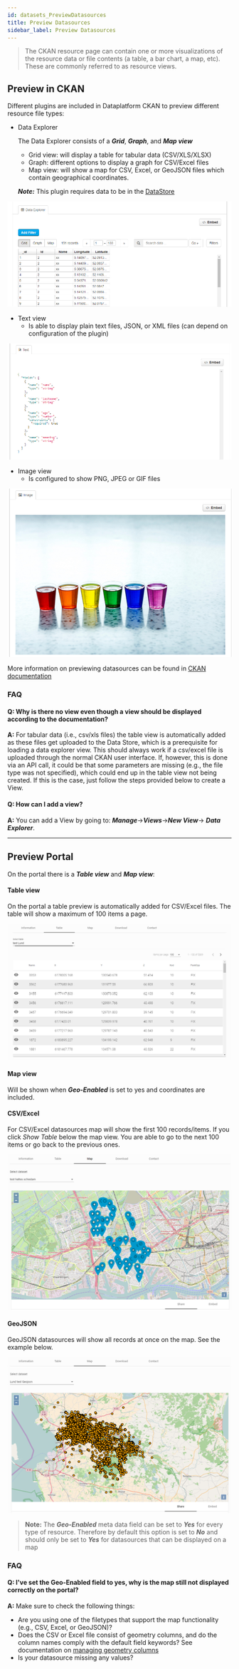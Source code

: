 ```yaml
---
id: datasets_PreviewDatasources
title: Preview Datasources
sidebar_label: Preview Datasources
---
```


> The CKAN resource page can contain one or more visualizations of the resource data or file contents (a table, a bar chart, a map, etc). These are commonly referred to as resource views.

## Preview in CKAN

Different plugins are included in Dataplatform CKAN to preview different resource file types:

* Data Explorer 

    The Data Explorer consists of a ***Grid***, ***Graph***, and ***Map view***
    
    * Grid view: will display a table for tabular data (CSV/XLS/XLSX)
    * Graph: different options to display a graph for CSV/Excel files
    * Map view: will show a map for CSV, Excel, or GeoJSON files which contain geographical coordinates. 

    ***Note:*** This plugin requires data to be in the [DataStore](datasets_AddingDatasources#datastore)

![Data Explorer example](assets/Dataplatform/PreviewDatasources/Data_explorer.PNG)


* Text view 
    * Is able to display plain text files, JSON, or XML files (can depend on configuration of the plugin)

![JSON example](assets/Dataplatform/PreviewDatasources/JSON_example.PNG)

* Image view
    * Is configured to show PNG, JPEG or GIF files

![PNG example](assets/Dataplatform/PreviewDatasources/PNG_example.PNG)

More information on previewing datasources can be found in <a href="https://docs.ckan.org/en/2.8/maintaining/data-viewer.html" target="_blank">CKAN documentation</a>

### FAQ

#### Q: Why is there no view even though a view should be displayed according to the documentation?

**A:** For tabular data (i.e., csv/xls files) the table view is automatically added as these files get uploaded to the Data Store, which is a prerequisite for loading a data explorer view. This should always work if a csv/excel file is uploaded through the normal CKAN user interface. If, however, this is done via an API call, it could be that some parameters are missing (e.g., the file type was not specified), which could end up in the table view not being created. If this is the case, just follow the steps provided below to create a View.

#### Q: How can I add a view?
**A:** You can add a View by going to: ***Manage***->***Views***->***New View***-> ***Data Explorer***. 

---

## Preview Portal

On the portal there is a ***Table view*** and ***Map view***:

#### Table view

On the portal a table preview is automatically added for CSV/Excel files. The table will show a maximum of 100 items a page.

![Table example](assets/Dataplatform/PreviewDatasources/Table_portal.PNG)

#### Map view

Will be shown when ***Geo-Enabled*** is set to yes and coordinates are included. 

#### CSV/Excel

For CSV/Excel datasources map will show the first 100 records/items. If you click *Show Table* below the map view. You are able to go to the next 100 items or go back to the previous ones.

![Map example](assets/Dataplatform/PreviewDatasources/Map_portal.PNG)

#### GeoJSON

GeoJSON datasources will show all records at once on the map. See the example below.

![Map example](assets/Dataplatform/PreviewDatasources/GeoJSON.PNG)



> **Note:** The ***Geo-Enabled*** meta data field can be set to ***Yes*** for every type of resource. Therefore by default this option is set to ***No*** and should only be set to ***Yes*** for datasources that can be displayed on a map

### FAQ

#### Q: I've set the Geo-Enabled field to yes, why is the map still not displayed correctly on the portal?

**A:** Make sure to check the following things:
*   Are you using one of the filetypes that support the map functionality (e.g., CSV, Excel, or GeoJSON)?
*   Does the CSV or Excel file consist of geometry columns, and do the column names comply with the default field keywords? See documentation on [managing geometry columns](datasets_ManageGeometryColumns)
*   Is your datasource missing any values?

